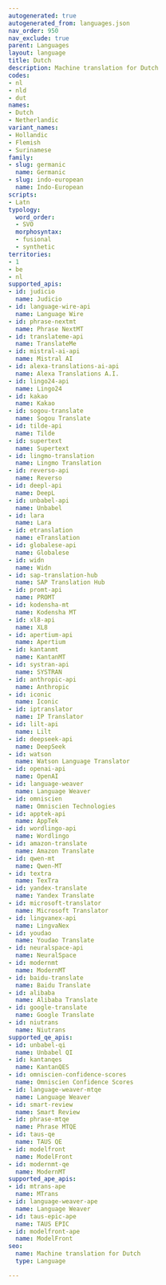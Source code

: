 ```yaml
---
autogenerated: true
autogenerated_from: languages.json
nav_order: 950
nav_exclude: true
parent: Languages
layout: language
title: Dutch
description: Machine translation for Dutch
codes:
- nl
- nld
- dut
names:
- Dutch
- Netherlandic
variant_names:
- Hollandic
- Flemish
- Surinamese
family:
- slug: germanic
  name: Germanic
- slug: indo-european
  name: Indo-European
scripts:
- Latn
typology:
  word_order:
  - SVO
  morphosyntax:
  - fusional
  - synthetic
territories:
- 1
- be
- nl
supported_apis:
- id: judicio
  name: Judicio
- id: language-wire-api
  name: Language Wire
- id: phrase-nextmt
  name: Phrase NextMT
- id: translateme-api
  name: TranslateMe
- id: mistral-ai-api
  name: Mistral AI
- id: alexa-translations-ai-api
  name: Alexa Translations A.I.
- id: lingo24-api
  name: Lingo24
- id: kakao
  name: Kakao
- id: sogou-translate
  name: Sogou Translate
- id: tilde-api
  name: Tilde
- id: supertext
  name: Supertext
- id: lingmo-translation
  name: Lingmo Translation
- id: reverso-api
  name: Reverso
- id: deepl-api
  name: DeepL
- id: unbabel-api
  name: Unbabel
- id: lara
  name: Lara
- id: etranslation
  name: eTranslation
- id: globalese-api
  name: Globalese
- id: widn
  name: Widn
- id: sap-translation-hub
  name: SAP Translation Hub
- id: promt-api
  name: PROMT
- id: kodensha-mt
  name: Kodensha MT
- id: xl8-api
  name: XL8
- id: apertium-api
  name: Apertium
- id: kantanmt
  name: KantanMT
- id: systran-api
  name: SYSTRAN
- id: anthropic-api
  name: Anthropic
- id: iconic
  name: Iconic
- id: iptranslator
  name: IP Translator
- id: lilt-api
  name: Lilt
- id: deepseek-api
  name: DeepSeek
- id: watson
  name: Watson Language Translator
- id: openai-api
  name: OpenAI
- id: language-weaver
  name: Language Weaver
- id: omniscien
  name: Omniscien Technologies
- id: apptek-api
  name: AppTek
- id: wordlingo-api
  name: Wordlingo
- id: amazon-translate
  name: Amazon Translate
- id: qwen-mt
  name: Qwen-MT
- id: textra
  name: TexTra
- id: yandex-translate
  name: Yandex Translate
- id: microsoft-translator
  name: Microsoft Translator
- id: lingvanex-api
  name: LingvaNex
- id: youdao
  name: Youdao Translate
- id: neuralspace-api
  name: NeuralSpace
- id: modernmt
  name: ModernMT
- id: baidu-translate
  name: Baidu Translate
- id: alibaba
  name: Alibaba Translate
- id: google-translate
  name: Google Translate
- id: niutrans
  name: Niutrans
supported_qe_apis:
- id: unbabel-qi
  name: Unbabel QI
- id: kantanqes
  name: KantanQES
- id: omniscien-confidence-scores
  name: Omniscien Confidence Scores
- id: language-weaver-mtqe
  name: Language Weaver
- id: smart-review
  name: Smart Review
- id: phrase-mtqe
  name: Phrase MTQE
- id: taus-qe
  name: TAUS QE
- id: modelfront
  name: ModelFront
- id: modernmt-qe
  name: ModernMT
supported_ape_apis:
- id: mtrans-ape
  name: MTrans
- id: language-weaver-ape
  name: Language Weaver
- id: taus-epic-ape
  name: TAUS EPIC
- id: modelfront-ape
  name: ModelFront
seo:
  name: Machine translation for Dutch
  type: Language

---
```


